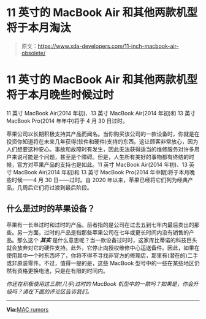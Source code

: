 # 11 英寸的 MacBook Air 和其他两款机型将于本月淘汰

> 原文：<https://www.xda-developers.com/11-inch-macbook-air-obsolete/>

# 11 英寸的 MacBook Air 和其他两款机型将于本月晚些时候过时

11 英寸 MacBook Air(2014 年初)、13 英寸 MacBook Air(2014 年初)和 13 英寸 MacBook Pro(2014 年年中)将于 4 月 30 日过时。

苹果公司以长期积极支持其产品而闻名。当你购买该公司的一款设备时，你就是在投资你知道将在未来几年获得(软件和硬件)支持的东西。这让顾客非常放心，因为人们想要这种安心。事故和故障时有发生，因此无法获得适当的维修服务对许多用户来说可能是个问题，甚至是个障碍。但是，人生所有美好的事物都有终结的时候，官方对苹果产品的支持也是如此。11 英寸 MacBook Air(2014 年初)、13 英寸 MacBook Air(2014 年初)和 13 英寸 MacBook Pro(2014 年中期)将于本月晚些时候——4 月 30 日——过时。自 2020 年以来，苹果已经将它们列为经典产品，几周后它们将过渡到最后阶段。

## 什么是过时的苹果设备？

苹果有一长串过时和过时的产品。前者指的是公司在过去五到七年内最后卖出的那些。另一方面，过时的产品是指那些苹果公司在七年或更长时间内没有销售的产品。那么这个 ***其实*** 是什么意思呢？当一款设备过时时，这家库比蒂诺的科技巨头就会放弃对它的硬件支持。此外，它停止向授权维修中心运送备件。因此，如果在使用其中一个时东西坏了，你将不得不寻找非官方的修理店，那里有(潜在的)二手或非原装零件。不过，值得一提的是，这些 MacBook 型号中的一些在某些地区仍然有资格更换电池，只是在有限的时间内。

*你还在积极使用这三款(几乎)过时的 MacBook 机型中的一款吗？如果是，你会升级吗？请在下面的评论区告诉我们。*

* * *

**Via:**[MAC rumors](https://www.macrumors.com/2022/04/01/11-inch-macbook-air-obsolete/)